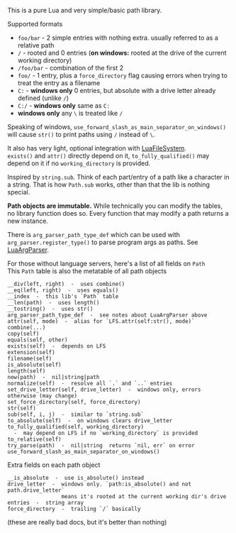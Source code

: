 
This is a pure Lua and very simple/basic path library.

Supported formats
- `foo/bar` - 2 simple entries with nothing extra. usually referred to as a relative path
- `/` - rooted and 0 entries (**on windows:** rooted at the drive of the current working directory)
- `/foo/bar` - combination of the first 2
- `foo/` - 1 entry, plus a `force_directory` flag causing errors when trying to treat the entry as a filename
- `C:` - **windows only** 0 entries, but absolute with a drive letter already defined (unlike `/`)
- `C:/` - **windows only** same as `C:`
- **windows only** any `\` is treated like `/`

Speaking of windows, `use_forward_slash_as_main_separator_on_windows()` will cause `str()` to print paths using `/` instead of `\`.

It also has very light, optional integration with [LuaFileSystem](https://keplerproject.github.io/luafilesystem/).\
`exists()` and `attr()` directly depend on it, `to_fully_qualified()` may depend on it if no `working_directory` is provided.

Inspired by `string.sub`. Think of each part/entry of a path like a character in a string.
That is how `Path.sub` works, other than that the lib is nothing special.

**Path objects are immutable.** While technically you can modify the tables, no library function does so. Every function that may modify a path returns a new instance.

There is `arg_parser_path_type_def` which can be used with
`arg_parser.register_type()` to parse program args as paths.
See [LuaArgParser](https://github.com/JanSharp/LuaArgParser).

<!-- cSpell:ignore metatable -->

For those without language servers, here's a list of all fields on `Path`\
This `Path` table is also the metatable of all path objects
```
__div(left, right)  -  uses combine()
__eq(left, right)  -  uses equals()
__index  -  this lib's `Path` table
__len(path)  -  uses length()
__tostring()  -  uses str()
arg_parser_path_type_def  -  see notes about LuaArgParser above
attr(self, mode)  -  alias for `LFS.attr(self:str(), mode)`
combine(...)
copy(self)
equals(self, other)
exists(self)  -  depends on LFS
extension(self)
filename(self)
is_absolute(self)
length(self)
new(path)  -  nil|string|path
normalize(self)  -  resolve all `.` and `..` entries
set_drive_letter(self, drive_letter)  -  windows only, errors otherwise (may change)
set_force_directory(self, force_directory)
str(self)
sub(self, i, j)  -  similar to `string.sub`
to_absolute(self)  -  on windows clears drive_letter
to_fully_qualified(self, working_directory)
  -  may depend on LFS if no `working_directory` is provided
to_relative(self)
try_parse(path)  -  nil|string  returns `nil, err` on error
use_forward_slash_as_main_separator_on_windows()
```

Extra fields on each path object
```
__is_absolute  -  use is_absolute() instead
drive_letter  -  windows only. `path:is_absolute() and not path.drive_letter`
                 means it's rooted at the current working dir's drive
entries  -  string array
force_directory  -  trailing `/` basically
```

(these are really bad docs, but it's better than nothing)

